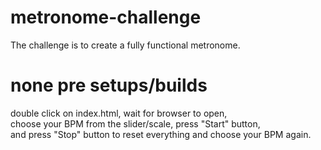 # metronome-challenge
The challenge is to create a fully functional metronome.

# none pre setups/builds
double click on index.html, wait for browser to open,<br/>
choose your BPM from the slider/scale, press "Start" button,<br/>
and press "Stop" button to reset everything and choose your BPM again.
